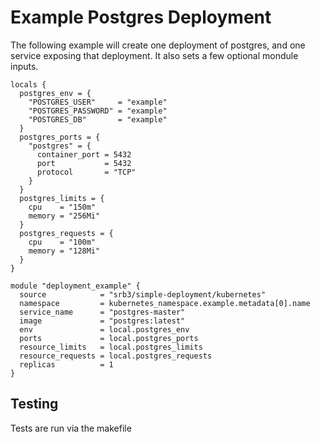 # Example Postgres Deployment

The following example will create one deployment of
postgres, and one service exposing that deployment. It
also sets a few optional mondule inputs.

```HCL
locals {
  postgres_env = {
    "POSTGRES_USER"     = "example"
    "POSTGRES_PASSWORD" = "example"
    "POSTGRES_DB"       = "example"
  }
  postgres_ports = {
    "postgres" = {
      container_port = 5432
      port           = 5432
      protocol       = "TCP"
    }
  }
  postgres_limits = {
    cpu    = "150m"
    memory = "256Mi"
  }
  postgres_requests = {
    cpu    = "100m"
    memory = "128Mi"
  }
}

module "deployment_example" {
  source            = "srb3/simple-deployment/kubernetes"
  namespace         = kubernetes_namespace.example.metadata[0].name
  service_name      = "postgres-master"
  image             = "postgres:latest"
  env               = local.postgres_env
  ports             = local.postgres_ports
  resource_limits   = local.postgres_limits
  resource_requests = local.postgres_requests
  replicas          = 1
}
```

## Testing

Tests are run via the makefile
